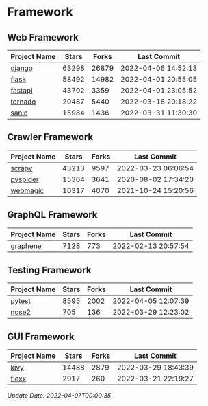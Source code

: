 # Framework

## Web Framework
| Project Name | Stars | Forks | Last Commit |
| ------------ | ----- | ----- | ----------- |
| [django](https://github.com/django/django) | 63298 | 26879 | 2022-04-06 14:52:13 |
| [flask](https://github.com/pallets/flask) | 58492 | 14982 | 2022-04-01 20:55:05 |
| [fastapi](https://github.com/tiangolo/fastapi) | 43702 | 3359 | 2022-04-01 23:05:52 |
| [tornado](https://github.com/tornadoweb/tornado) | 20487 | 5440 | 2022-03-18 20:18:22 |
| [sanic](https://github.com/sanic-org/sanic) | 15984 | 1436 | 2022-03-31 11:30:30 |

## Crawler Framework
| Project Name | Stars | Forks | Last Commit |
| ------------ | ----- | ----- | ----------- |
| [scrapy](https://github.com/scrapy/scrapy) | 43213 | 9597 | 2022-03-23 06:06:54 |
| [pyspider](https://github.com/binux/pyspider) | 15364 | 3641 | 2020-08-02 17:34:20 |
| [webmagic](https://github.com/code4craft/webmagic) | 10317 | 4070 | 2021-10-24 15:20:56 |

## GraphQL Framework
| Project Name | Stars | Forks | Last Commit |
| ------------ | ----- | ----- | ----------- |
| [graphene](https://github.com/graphql-python/graphene) | 7128 | 773 | 2022-02-13 20:57:54 |

## Testing Framework
| Project Name | Stars | Forks | Last Commit |
| ------------ | ----- | ----- | ----------- |
| [pytest](https://github.com/pytest-dev/pytest) | 8595 | 2002 | 2022-04-05 12:07:39 |
| [nose2](https://github.com/nose-devs/nose2) | 705 | 136 | 2022-03-29 12:23:02 |

## GUI Framework
| Project Name | Stars | Forks | Last Commit |
| ------------ | ----- | ----- | ----------- |
| [kivy](https://github.com/kivy/kivy) | 14488 | 2879 | 2022-03-29 18:43:39 |
| [flexx](https://github.com/flexxui/flexx) | 2917 | 260 | 2022-03-21 22:19:27 |

*Update Date: 2022-04-07T00:00:35*